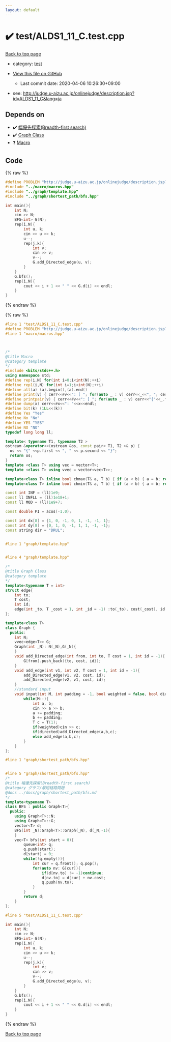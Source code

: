 ```yaml
---
layout: default
---
```


<!-- mathjax config similar to math.stackexchange -->
<script type="text/javascript" async
  src="https://cdnjs.cloudflare.com/ajax/libs/mathjax/2.7.5/MathJax.js?config=TeX-MML-AM_CHTML">
</script>
<script type="text/x-mathjax-config">
  MathJax.Hub.Config({
    TeX: { equationNumbers: { autoNumber: "AMS" }},
    tex2jax: {
      inlineMath: [ ['$','$'] ],
      processEscapes: true
    },
    "HTML-CSS": { matchFontHeight: false },
    displayAlign: "left",
    displayIndent: "2em"
  });
</script>

<script type="text/javascript" src="https://cdnjs.cloudflare.com/ajax/libs/jquery/3.4.1/jquery.min.js"></script>
<script src="https://cdn.jsdelivr.net/npm/jquery-balloon-js@1.1.2/jquery.balloon.min.js" integrity="sha256-ZEYs9VrgAeNuPvs15E39OsyOJaIkXEEt10fzxJ20+2I=" crossorigin="anonymous"></script>
<script type="text/javascript" src="../../assets/js/copy-button.js"></script>
<link rel="stylesheet" href="../../assets/css/copy-button.css" />


# :heavy_check_mark: test/ALDS1_11_C.test.cpp

<a href="../../index.html">Back to top page</a>

* category: <a href="../../index.html#098f6bcd4621d373cade4e832627b4f6">test</a>
* <a href="{{ site.github.repository_url }}/blob/master/test/ALDS1_11_C.test.cpp">View this file on GitHub</a>
    - Last commit date: 2020-04-06 10:26:30+09:00


* see: <a href="http://judge.u-aizu.ac.jp/onlinejudge/description.jsp?id=ALDS1_11_C&lang=ja">http://judge.u-aizu.ac.jp/onlinejudge/description.jsp?id=ALDS1_11_C&lang=ja</a>


## Depends on

* :heavy_check_mark: <a href="../../library/graph/shortest_path/bfs.hpp.html">幅優先探索(Breadth-first search)</a>
* :heavy_check_mark: <a href="../../library/graph/template.hpp.html">Graph Class</a>
* :question: <a href="../../library/macro/macros.hpp.html">Macro</a>


## Code

<a id="unbundled"></a>
{% raw %}
```cpp
#define PROBLEM "http://judge.u-aizu.ac.jp/onlinejudge/description.jsp?id=ALDS1_11_C&lang=ja"
#include "../macro/macros.hpp"
#include "../graph/template.hpp"
#include "../graph/shortest_path/bfs.hpp"

int main(){
    int N;
    cin >> N;
    BFS<int> G(N);
    rep(i,N){
        int u, k;
        cin >> u >> k;
        u--;
        rep(j,k){
            int v;
            cin >> v;
            v--;
            G.add_Directed_edge(u, v);
        }
    }
    G.bfs();
    rep(i,N){
        cout << i + 1 << " " << G.d[i] << endl;
    }
}
```
{% endraw %}

<a id="bundled"></a>
{% raw %}
```cpp
#line 1 "test/ALDS1_11_C.test.cpp"
#define PROBLEM "http://judge.u-aizu.ac.jp/onlinejudge/description.jsp?id=ALDS1_11_C&lang=ja"
#line 1 "macro/macros.hpp"



/*
@title Macro
@category template
*/
#include <bits/stdc++.h>
using namespace std;
#define rep(i,N) for(int i=0;i<int(N);++i)
#define rep1(i,N) for(int i=1;i<int(N);++i)
#define all(a) (a).begin(),(a).end()
#define print(v) { cerr<<#v<<": [ "; for(auto _ : v) cerr<<_<<", "; cerr<<"]"<<endl; }
#define printpair(v) { cerr<<#v<<": [ "; for(auto _ : v) cerr<<"{"<<_.first<<","<<_.second<<"}"<<", "; cerr<<"]"<<endl; }
#define dump(x) cerr<<#x<<": "<<x<<endl;
#define bit(k) (1LL<<(k))
#define Yes "Yes"
#define No "No"
#define YES "YES"
#define NO "NO"
typedef long long ll;

template< typename T1, typename T2 >
ostream &operator<<(ostream &os, const pair< T1, T2 >& p) {
  os << "{" <<p.first << ", " << p.second << "}";
  return os;
}
template <class T> using vec = vector<T>;
template <class T> using vvec = vector<vec<T>>;

template<class T> inline bool chmax(T& a, T b) { if (a < b) { a = b; return true; } return false; }
template<class T> inline bool chmin(T& a, T b) { if (a > b) { a = b; return true; } return false; }

const int INF = (ll)1e9;
const ll INFLL = (ll)1e18+1;
const ll MOD = (ll)1e9+7;

const double PI = acos(-1.0);

const int dx[8] = {1, 0, -1, 0, 1, -1, -1, 1};
const int dy[8] = {0, 1, 0, -1, 1, 1, -1, -1};
const string dir = "DRUL";


#line 1 "graph/template.hpp"


#line 4 "graph/template.hpp"

/*
@title Graph Class
@category template
*/
template<typename T = int>
struct edge{
    int to;
    T cost;
    int id;
    edge(int _to, T _cost = 1, int _id = -1) :to(_to), cost(_cost), id(_id) {}
};

template<class T>
class Graph {
  public:
    int N;
    vvec<edge<T>> G;
    Graph(int _N): N(_N),G(_N){
    }
    void add_Directed_edge(int from, int to, T cost = 1, int id = -1){
        G[from].push_back({to, cost, id});
    }
    void add_edge(int v1, int v2, T cost = 1, int id = -1){
        add_Directed_edge(v1, v2, cost, id);
        add_Directed_edge(v2, v1, cost, id);
    }
    //standard input
    void input(int M, int padding = -1, bool weighted = false, bool directed = false){
        while(M--){
            int a, b;
            cin >> a >> b;
            a += padding;
            b += padding;
            T c = T(1);
            if(weighted)cin >> c;
            if(directed)add_Directed_edge(a,b,c);
            else add_edge(a,b,c);
        }
    }
};

#line 1 "graph/shortest_path/bfs.hpp"


#line 5 "graph/shortest_path/bfs.hpp"
/*
@title 幅優先探索(Breadth-first search)
@category グラフ/最短経路問題
@docs ../docs/graph/shortest_path/bfs.md
*/
template<typename T>
class BFS : public Graph<T>{
  public:
    using Graph<T>::N;
    using Graph<T>::G;
    vector<T> d;
    BFS(int _N):Graph<T>::Graph(_N), d(_N,-1){
    }
    vec<T> bfs(int start = 0){
        queue<int> q;
        q.push(start);
        d[start] = 0;
        while(!q.empty()){
            int cur = q.front(); q.pop();
            for(auto nv: G[cur]){
                if(d[nv.to] != -1)continue;
                d[nv.to] = d[cur] + nv.cost;
                q.push(nv.to);
            }
        }
        return d;
    }
};

#line 5 "test/ALDS1_11_C.test.cpp"

int main(){
    int N;
    cin >> N;
    BFS<int> G(N);
    rep(i,N){
        int u, k;
        cin >> u >> k;
        u--;
        rep(j,k){
            int v;
            cin >> v;
            v--;
            G.add_Directed_edge(u, v);
        }
    }
    G.bfs();
    rep(i,N){
        cout << i + 1 << " " << G.d[i] << endl;
    }
}

```
{% endraw %}

<a href="../../index.html">Back to top page</a>

